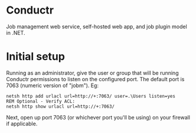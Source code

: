 Conductr
=====

Job management web service, self-hosted web app, and job plugin model in .NET.

Initial setup
======
Running as an administrator, give the user or group that will be running Conductr permissions to listen on the configured port.  The default port is 7063 (numeric version of "jobm").  Eg:

    netsh http add urlacl url=http://+:7063/ user=.\Users listen=yes
    REM Optional - Verify ACL:
    netsh http show urlacl url=http://+:7063/

Next, open up port 7063 (or whichever port you'll be using) on your firewall if applicable.

